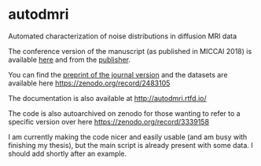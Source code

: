 # autodmri

Automated characterization of noise distributions in diffusion MRI data

The conference version of the manuscript (as published in MICCAI 2018) is available [here](https://samuelstjean.github.io/pages/downloads/st-jean_et_al_miccai_2018.pdf) and from the [publisher](https://link.springer.com/chapter/10.1007%2F978-3-030-00928-1_35).

You can find the [preprint of the journal version](https://doi.org/10.1101/686436)
and the datasets are available here https://zenodo.org/record/2483105

The documentation is also available at http://autodmri.rtfd.io/

The code is also autoarchived on zenodo for those wanting to refer to a specific version over here https://zenodo.org/record/3339158

I am currently making the code nicer and easily usable (and am busy with finishing my thesis), but the main script is already present with some data.
I should add shortly after an example.
